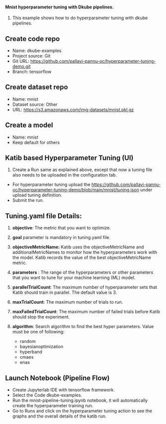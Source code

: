 #### Mnist hyperparameter tuning with Dkube pipelines.
1. This example shows how to do hyperparameter tuning with dkube pipelines.
## Create code repo
- Name: dkube-examples
- Project source: Git
- Git URL: https://github.com/pallavi-pannu-oc/hyperparameter-tuning-demo.git
- Branch: tensorflow

## Create dataset repo
- Name: mnist
- Dataset source: Other
- URL: https://s3.amazonaws.com/img-datasets/mnist.pkl.gz


## Create a model
- Name: mnist
- Keep default for others

## Katib based Hyperparameter Tuning (UI)
1. Create a Run same as explained above, except that now a tuning file also needs to be uploaded in the configuration tab.
  - For hyperparameter tuning upload the https://github.com/pallavi-pannu-oc/hyperparameter-tuning-demo/blob/main/mnist/tuning.json under upload tuning definition. 
  - Submit the run. 

## Tuning.yaml file Details:
1. **objective**: The metric that you want to optimize. 
2. **goal** parameter is mandatory in tuning.yaml file.
3. **objectiveMetricName:** Katib uses the objectiveMetricName and additionalMetricNames to monitor how the hyperparameters work with the model. Katib records the value of the best objectiveMetricName metric.
4. **parameters** : The range of the hyperparameters or other parameters that you want to tune for your machine learning (ML) model.
5. **parallelTrialCount**: The maximum number of hyperparameter sets that Katib should train in parallel. The default value is 3.
6. **maxTrialCount**: The maximum number of trials to run.
7. **maxFailedTrialCount**: The maximum number of failed trials before Katib should stop the experiment.
8. **algorithm**: Search algorithm to find the best hyper parameters. Value must be one of following:
  
   - random
   - bayesianoptimization
   - hyperband
   - cmaes
   - enas

## Launch Notebook (Pipeline Flow)
- Create Jupyterlab IDE with tensorflow framework.
- Select the Code dkube-examples.
- Run the mnist-pipeline-tuning.ipynb notebook, it will automatically create the hyperparameter training run.
- Go to Runs and click on the hyperparameter tuning action to see the graphs and the overall details of the katib run.



